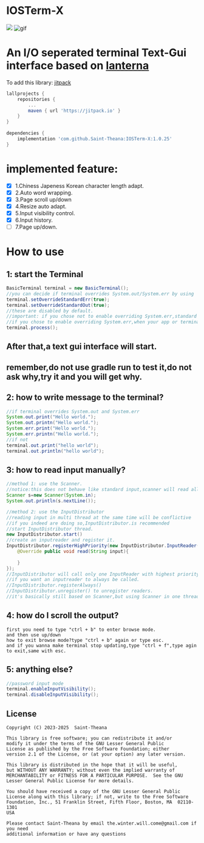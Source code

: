 # IOSTerm-X
[![](https://jitpack.io/v/Saint-Theana/IOSTerm-X.svg)](https://jitpack.io/#Saint-Theana/IOSTerm-X)
![gif](https://raw.githubusercontent.com/Saint-Theana/IOSTerm-X/master/xxx.gif)

# An I/O seperated terminal Text-Gui interface based on [lanterna](https://github.com/mabe02/lanterna)

To add this library:
[jitpack](https://jitpack.io/#Saint-Theana/IOSTerm-X)
```groovy
lallprojects {
	repositories {
		...
		maven { url 'https://jitpack.io' }
	}
}
	
dependencies {
	implementation 'com.github.Saint-Theana:IOSTerm-X:1.0.25'
}
```

# implemented feature:
 - [x] 1.Chiness Japeness Korean character length adapt.
 - [x] 2.Auto word wrapping.
 - [x] 3.Page scroll up/down
 - [x] 4.Resize auto adapt.
 - [x] 5.Input visibility control.
 - [x] 6.Input history.
 - [ ] 7.Page up/down.

# How to use

## 1: start the Terminal
```java
BasicTerminal terminal = new BasicTerminal();
//you can decide if terminal overrides System.out/System.err by using
terminal.setOverrideStandardErr(true);
terminal.setOverrideStandardOut(true);
//these are disabled by default.
//important: if you chose not to enable overriding System.err,standard err will mess up the terminal.so you must seperate it by using "java ..... -jar xxxx.jar 2>err.log"
//if you chose to enable overriding System.err,when your app or terminal crashed while terminal is starting,you might not be able to recieve any infomation.
terminal.process();
```
## After that,a text gui interface will start.
## remember,do not use gradle run to test it,do not ask why,try it and you will get why.


## 2: how to write message to the terminal?
```java
//if terminal overrides System.out and System.err
System.out.print("Hello world.");
System.out.printn("Hello world.");
System.err.print("Hello world.");
System.err.printn("Hello world.");
//if not
terminal.out.print("hello world");
terminal.out.println("hello world");
```

## 3: how to read input manually?
```java
//method 1: use the Scanner.
//notice:this does not behave like standard input,scanner will read all current input line even before you called new Scanner(System.in);
Scanner s=new Scanner(System.in);
System.out.println(s.nextLine());

//method 2: use the InputDistributor
//reading input in multi thread at the same time will be conflictive
//if you indeed are doing so,InputDistributor.is recommended
//start InputDistributor thread.
new InputDistributor.start()
//create an inputreader and register it.
InputDistributor.registerHighPriority(new InputDistributor.InputReader(){
    @Override public void read(String input){
        
    }
});
//InputDistributor will call only one InputReader with highest priority.
//if you want an inputreader to always be called.
//InputDistributor.registerAlways()
//InputDistributor.unregister() to unregister readers.
//it's basically still based on Scanner,but using Scanner in one thread will be safe.
```

## 4: how do I scroll the output?
```
first you need to type "ctrl + b" to enter browse mode.
and then use up/down
how to exit browse mode?type "ctrl + b" again or type esc.
and if you wanna make terminal stop updating,type "ctrl + f",type agin to exit,same with esc.
```

## 5: anything else?
```java
//password input mode
terminal.enableInputVisibility();
terminal.disableInputVisibility();
```

## License
```
Copyright (C) 2023-2025  Saint-Theana

This library is free software; you can redistribute it and/or
modify it under the terms of the GNU Lesser General Public
License as published by the Free Software Foundation; either
version 2.1 of the License, or (at your option) any later version.

This library is distributed in the hope that it will be useful,
but WITHOUT ANY WARRANTY; without even the implied warranty of
MERCHANTABILITY or FITNESS FOR A PARTICULAR PURPOSE.  See the GNU
Lesser General Public License for more details.

You should have received a copy of the GNU Lesser General Public
License along with this library; if not, write to the Free Software
Foundation, Inc., 51 Franklin Street, Fifth Floor, Boston, MA  02110-1301
USA

Please contact Saint-Theana by email the.winter.will.come@gmail.com if you need
additional information or have any questions
```